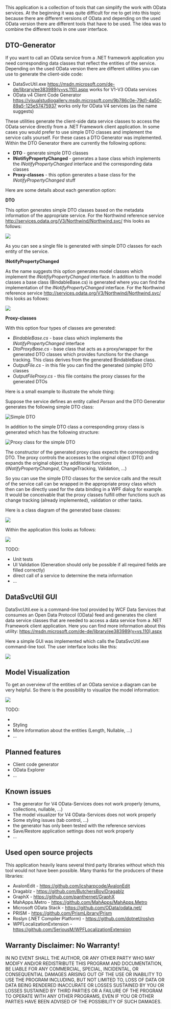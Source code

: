 ﻿This application is a collection of tools that can simplify the work with OData services. At the beginning it was quite difficult for me to get into this topic because there are different versions of OData and depending on the used OData version there are different tools that have to be used. The idea was to combine the different tools in one user interface.

## DTO-Generator ##

If you want to call an OData service from a .NET framework application you need corresponding data classes that reflect the entities of the service. Depending on the used OData version there are different utilities you can use to generate the client-side code:

* DataSvcUtil.exe <a href="https://msdn.microsoft.com/de-de/library/ee383989(v=vs.110).aspx" target="top">https://msdn.microsoft.com/de-de/library/ee383989(v=vs.110).aspx</a> works for V1-V3 OData services
* OData v4 Client Code Generator <a href="https://visualstudiogallery.msdn.microsoft.com/9b786c0e-79d1-4a50-89a5-125e57475937" target="top">https://visualstudiogallery.msdn.microsoft.com/9b786c0e-79d1-4a50-89a5-125e57475937</a> works only for OData V4 services (as the name suggests)

These utilities generate the client-side data service classes to access the OData service directly from a .NET Framework client application. In some cases you would prefer to use simple DTO classes and implement the service calls yourself. For these cases a DTO Generator was implemented. Within the DTO Generator there are currently the following options:

* **DTO** - generate simple DTO classes
* **INotifiyPropertyChanged** - generates a base class which implements the *INotifyPropertyChanged* interface and the corresponding data classes
* **Proxy-classes** - this option generates a base class for the *INotifyPropertyChanged* stuff

Here are some details about each generation option:

**DTO**

This option generates simple DTO classes based on the metadata information of the appropriate service. For  the Northwind reference service <a href="http://services.odata.org/V3/Northwind/Northwind.svc/" target="top">http://services.odata.org/V3/Northwind/Northwind.svc/</a> this looks as follows:

![](http://csharp-blog.de/wp-content/uploads/2016/11/ODataTools_DtoGenerator_01.png)

As you can see a single file is generated with simple DTO classes for each entity of the service.

**INotifyPropertyChanged**

As the name suggests this option generates model classes which implement the *INotifiyPropertyChanged* interface. In addition to the model classes a base class (BindableBase.cs) is generated where you can find the implementation of the *INotifyPropertyChanged* interface. For  the Northwind reference service <a href="http://services.odata.org/V3/Northwind/Northwind.svc/" target="top">http://services.odata.org/V3/Northwind/Northwind.svc/</a> this looks as follows:

![](http://csharp-blog.de/wp-content/uploads/2016/11/ODataTools_DtoGenerator_02.png)

**Proxy-classes**

With this option four types of classes are generated:

* *BindableBase.cs* - base class which implements the *INotifyPropertyChanged* interface
* *DtoProxyBase.cs* - base class that acts as a proxy/wrapper for the generated DTO classes which provides functions for the change tracking. This class derives from the generated BindableBase class.
* *OutputFile.cs* - in this file you can find the generated (simple) DTO classes
* *OutputFileProxy.cs* - this file contains the proxy classes for the generated DTOs

Here is a small example to illustrate the whole thing:

Suppose the service defines an entity called *Person* and the DTO Generator generates the following simple DTO class:

![Simple DTO](http://csharp-blog.de/wp-content/uploads/2016/11/ODataTools_ProxyClasses_01.png)

In addition to the simple DTO class a corresponding proxy class is generated which has the following structure:

![Proxy class for the simple DTO](http://csharp-blog.de/wp-content/uploads/2016/11/ODataTools_ProxyClasses_02.png)

The constructor of the generated proxy class expects the corresponding DTO. The proxy controls the accesses to the original object (DTO) and expands the original object by additional functions (*INotifyPropertyChanged*, ChangeTracking, Validation, ...) 

So you can use the simple DTO classes for the service calls and the result of the service call can be wrapped in the appropriate proxy class which then can be directly used for the data binding in a WPF dialog for example. It would be conceivable that the proxy classes fulfill other functions such as change tracking (already implemented), validation or other tasks. 

Here is a class diagram of the generated base classes:

![](http://csharp-blog.de/wp-content/uploads/2016/11/ODataTools_ProxyClasses_03.png)

Within the application this looks as follows:

![](http://csharp-blog.de/wp-content/uploads/2016/11/ODataTools_DtoGenerator_03.png)

TODO:

* Unit tests
* UI Validation (Generation should only be possible if all required fields are filled correctly)
* direct call of a service to determine the meta information
* ...

## DataSvcUtil GUI ##

DataSvcUtil.exe is a command-line tool provided by WCF Data Services that consumes an Open Data Protocol (OData) feed and generates the client data service classes that are needed to access a data service from a .NET Framework client application. Here you can find more information about this utility: <a href="https://msdn.microsoft.com/de-de/library/ee383989(v=vs.110).aspx" target="top">https://msdn.microsoft.com/de-de/library/ee383989(v=vs.110).aspx</a>

Here a simple GUI was implemented which calls the DataSvcUtil.exe command-line tool. The user interface looks like this:

![](http://csharp-blog.de/wp-content/uploads/2016/11/ODataTools_DataSvcUtilGui_01.png)

## Model Visualization ##

To get an overview of the entities of an OData service a diagram can be very helpful. So there is the possiblilty to visualize the model information:

![](http://csharp-blog.de/wp-content/uploads/2016/11/ODataTools_ModelVisualizer_01.png)

TODO:

* 
* Styling
* More information about the entities (Length, Nullable, ...)
* ...

## Planned features ##

* Client code generator
* OData Explorer
* ...

## Known issues ##

* The generator for V4 OData-Services does not work properly (enums, collections, nullable, ...)
* The model visualizer for V4 OData-Services does not work properly
* Some styling issues (tab control, ...)
* the generator has only been tested with the reference services
* Save/Restore application settings does not work properly
* ...

## Used open source projects ##

This application heavily leans several third party libraries without which this tool would not have been possible. Many thanks for the producers of these libraries:

* AvalonEdit - <a href="https://github.com/icsharpcode/AvalonEdit" target="top">https://github.com/icsharpcode/AvalonEdit</a>
* Dragablz - <a href="https://github.com/ButchersBoy/Dragablz" target="top">https://github.com/ButchersBoy/Dragablz</a>
* GraphX - <a href="https://github.com/panthernet/GraphX" target="top">https://github.com/panthernet/GraphX</a>
* MahApps.Metro - <a href="https://github.com/MahApps/MahApps.Metro" target="top">https://github.com/MahApps/MahApps.Metro</a>
* Microsoft OData Stack - <a href="https://github.com/OData/odata.net/" target="top">https://github.com/OData/odata.net/</a>
* PRISM - <a href="https://github.com/PrismLibrary/Prism" target="top">https://github.com/PrismLibrary/Prism</a>
* Roslyn (.NET Compiler Platform) - <a href="https://github.com/dotnet/roslyn" target="top">https://github.com/dotnet/roslyn</a>
* WPFLocalizationExtension - <a href="https://github.com/SeriousM/WPFLocalizationExtension" target="top">https://github.com/SeriousM/WPFLocalizationExtension</a>

## Warranty Disclaimer: No Warranty!

IN NO EVENT SHALL THE AUTHOR, OR ANY OTHER PARTY WHO MAY MODIFY AND/OR REDISTRIBUTE THIS PROGRAM AND DOCUMENTATION, BE LIABLE FOR ANY COMMERCIAL, SPECIAL, INCIDENTAL, OR CONSEQUENTIAL DAMAGES ARISING OUT OF THE USE OR INABILITY TO USE THE PROGRAM INCLUDING, BUT NOT LIMITED TO, LOSS OF DATA OR DATA BEING RENDERED INACCURATE OR LOSSES SUSTAINED BY YOU OR LOSSES SUSTAINED BY THIRD PARTIES OR A FAILURE OF THE PROGRAM TO OPERATE WITH ANY OTHER PROGRAMS, EVEN IF YOU OR OTHER PARTIES HAVE BEEN ADVISED OF THE POSSIBILITY OF SUCH DAMAGES.

